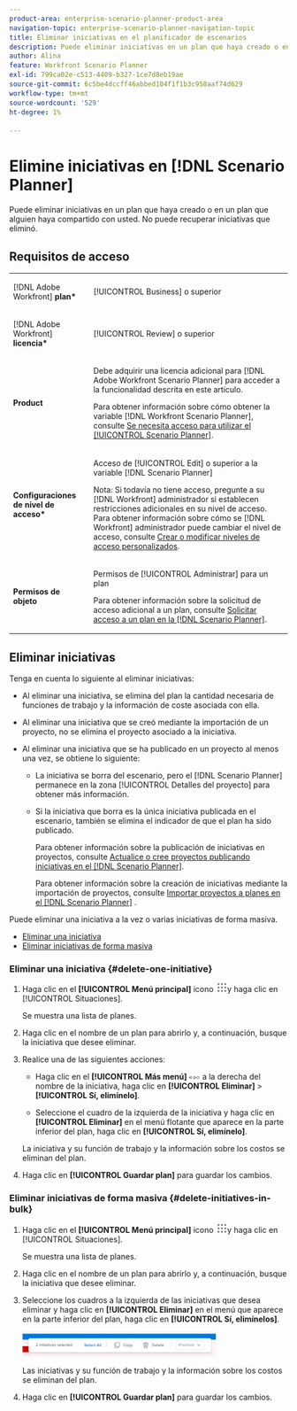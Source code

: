 ```yaml
---
product-area: enterprise-scenario-planner-product-area
navigation-topic: enterprise-scenario-planner-navigation-topic
title: Eliminar iniciativas en el planificador de escenarios
description: Puede eliminar iniciativas en un plan que haya creado o en un plan que alguien haya compartido con usted. No puede recuperar iniciativas que eliminó.
author: Alina
feature: Workfront Scenario Planner
exl-id: 799ca02e-c513-4409-b327-1ce7d8eb19ae
source-git-commit: 6c5be4dccff46abbed104f1f1b3c958aaf74d629
workflow-type: tm+mt
source-wordcount: '529'
ht-degree: 1%

---
```


# Elimine iniciativas en [!DNL Scenario Planner]

Puede eliminar iniciativas en un plan que haya creado o en un plan que alguien haya compartido con usted. No puede recuperar iniciativas que eliminó.

## Requisitos de acceso

<table style="table-layout:auto"> 
 <col> 
 <col> 
 <tbody> 
  <tr> 
   <td> <p>[!DNL Adobe Workfront]<b> plan*</b> </p> </td> 
   <td>[!UICONTROL Business] o superior</td> 
  </tr> 
  <tr> 
   <td> <p>[!DNL Adobe Workfront]<b> licencia*</b> </p> </td> 
   <td> <p>[!UICONTROL Review] o superior</p> </td> 
  </tr> 
  <tr> 
   <td><b>Product</b> </td> 
   <td> <p>Debe adquirir una licencia adicional para [!DNL Adobe Workfront Scenario Planner] para acceder a la funcionalidad descrita en este artículo. </p> <p>Para obtener información sobre cómo obtener la variable [!DNL Workfront Scenario Planner], consulte <a href="../scenario-planner/access-needed-to-use-sp.md" class="MCXref xref">Se necesita acceso para utilizar el [!UICONTROL Scenario Planner]</a>. </p> </td> 
  </tr> 
  <tr data-mc-conditions=""> 
   <td><strong>Configuraciones de nivel de acceso*</strong> </td> 
   <td> <p>Acceso de [!UICONTROL Edit] o superior a la variable [!DNL Scenario Planner]</p> <p>Nota: Si todavía no tiene acceso, pregunte a su [!DNL Workfront] administrador si establecen restricciones adicionales en su nivel de acceso. Para obtener información sobre cómo se [!DNL Workfront] administrador puede cambiar el nivel de acceso, consulte <a href="../administration-and-setup/add-users/configure-and-grant-access/create-modify-access-levels.md" class="MCXref xref">Crear o modificar niveles de acceso personalizados</a>.</p> </td> 
  </tr> 
  <tr data-mc-conditions=""> 
   <td> <p><strong>Permisos de objeto</strong> </p> </td> 
   <td> <p>Permisos de [!UICONTROL Administrar] para un plan</p> <p>Para obtener información sobre la solicitud de acceso adicional a un plan, consulte <a href="../scenario-planner/request-access-to-plan.md" class="MCXref xref">Solicitar acceso a un plan en la [!DNL Scenario Planner]</a>.</p> </td> 
  </tr> 
 </tbody> 
</table>

## Eliminar iniciativas

Tenga en cuenta lo siguiente al eliminar iniciativas:

* Al eliminar una iniciativa, se elimina del plan la cantidad necesaria de funciones de trabajo y la información de coste asociada con ella.
* Al eliminar una iniciativa que se creó mediante la importación de un proyecto, no se elimina el proyecto asociado a la iniciativa.
* Al eliminar una iniciativa que se ha publicado en un proyecto al menos una vez, se obtiene lo siguiente:

   * La iniciativa se borra del escenario, pero el [!DNL Scenario Planner] permanece en la zona [!UICONTROL Detalles del proyecto] para obtener más información.
   * Si la iniciativa que borra es la única iniciativa publicada en el escenario, también se elimina el indicador de que el plan ha sido publicado.

      Para obtener información sobre la publicación de iniciativas en proyectos, consulte [Actualice o cree proyectos publicando iniciativas en el [!DNL Scenario Planner]](../scenario-planner/publish-scenarios-update-projects.md).

      Para obtener información sobre la creación de iniciativas mediante la importación de proyectos, consulte [Importar proyectos a planes en el [!DNL Scenario Planner]](../scenario-planner/import-projects-to-plans.md) .

Puede eliminar una iniciativa a la vez o varias iniciativas de forma masiva.

* [Eliminar una iniciativa](#delete-one-initiative)
* [Eliminar iniciativas de forma masiva](#delete-initiatives-in-bulk)

### Eliminar una iniciativa {#delete-one-initiative}

1. Haga clic en el **[!UICONTROL Menú principal]** icono ![](assets/main-menu-icon.png)y haga clic en [!UICONTROL Situaciones].

   Se muestra una lista de planes.

1. Haga clic en el nombre de un plan para abrirlo y, a continuación, busque la iniciativa que desee eliminar.
1. Realice una de las siguientes acciones:

   * Haga clic en el **[!UICONTROL Más menú]** ![](assets/more-menu.png) a la derecha del nombre de la iniciativa, haga clic en **[!UICONTROL Eliminar]** > **[!UICONTROL Sí, elimínelo]**.

   * Seleccione el cuadro de la izquierda de la iniciativa y haga clic en **[!UICONTROL Eliminar]** en el menú flotante que aparece en la parte inferior del plan, haga clic en **[!UICONTROL Sí, elimínelo]**.

   La iniciativa y su función de trabajo y la información sobre los costos se eliminan del plan.

1. Haga clic en **[!UICONTROL Guardar plan]** para guardar los cambios.

### Eliminar iniciativas de forma masiva {#delete-initiatives-in-bulk}

1. Haga clic en el **[!UICONTROL Menú principal]** icono ![](assets/main-menu-icon.png)y haga clic en [!UICONTROL Situaciones].

   Se muestra una lista de planes.

1. Haga clic en el nombre de un plan para abrirlo y, a continuación, busque la iniciativa que desee eliminar.
1. Seleccione los cuadros a la izquierda de las iniciativas que desea eliminar y haga clic en **[!UICONTROL Eliminar]** en el menú que aparece en la parte inferior del plan, haga clic en **[!UICONTROL Sí, elimínelos]**.

   ![](assets/bottom-manage-initiative-menu-350x45.png)

   Las iniciativas y su función de trabajo y la información sobre los costos se eliminan del plan.

1. Haga clic en **[!UICONTROL Guardar plan]** para guardar los cambios.
